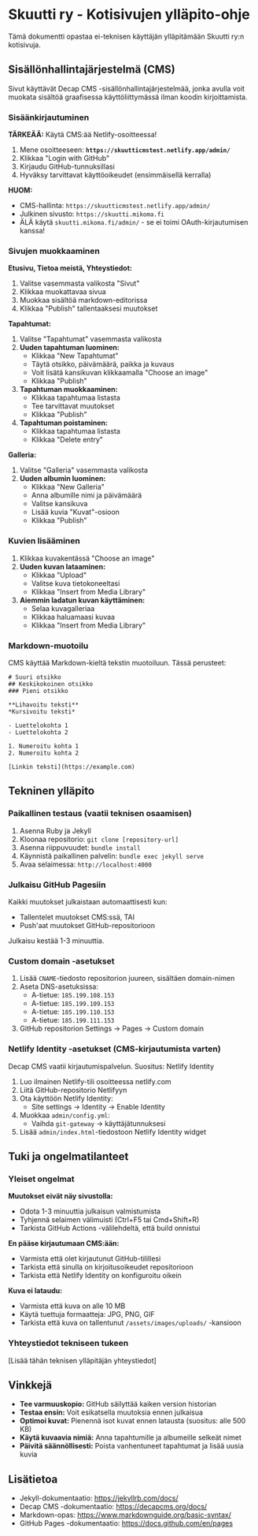 # Skuutti ry - Kotisivujen ylläpito-ohje

Tämä dokumentti opastaa ei-teknisen käyttäjän ylläpitämään Skuutti ry:n kotisivuja.

## Sisällönhallintajärjestelmä (CMS)

Sivut käyttävät Decap CMS -sisällönhallintajärjestelmää, jonka avulla voit muokata sisältöä graafisessa käyttöliittymässä ilman koodin kirjoittamista.

### Sisäänkirjautuminen

**TÄRKEÄÄ:** Käytä CMS:ää Netlify-osoitteessa!

1. Mene osoitteeseen: **`https://skuutticmstest.netlify.app/admin/`**
2. Klikkaa "Login with GitHub"
3. Kirjaudu GitHub-tunnuksillasi
4. Hyväksy tarvittavat käyttöoikeudet (ensimmäisellä kerralla)

**HUOM:**
- CMS-hallinta: `https://skuutticmstest.netlify.app/admin/`
- Julkinen sivusto: `https://skuutti.mikoma.fi`
- ÄLÄ käytä `skuutti.mikoma.fi/admin/` - se ei toimi OAuth-kirjautumisen kanssa!

### Sivujen muokkaaminen

**Etusivu, Tietoa meistä, Yhteystiedot:**
1. Valitse vasemmasta valikosta "Sivut"
2. Klikkaa muokattavaa sivua
3. Muokkaa sisältöä markdown-editorissa
4. Klikkaa "Publish" tallentaaksesi muutokset

**Tapahtumat:**
1. Valitse "Tapahtumat" vasemmasta valikosta
2. **Uuden tapahtuman luominen:**
   - Klikkaa "New Tapahtumat"
   - Täytä otsikko, päivämäärä, paikka ja kuvaus
   - Voit lisätä kansikuvan klikkaamalla "Choose an image"
   - Klikkaa "Publish"
3. **Tapahtuman muokkaaminen:**
   - Klikkaa tapahtumaa listasta
   - Tee tarvittavat muutokset
   - Klikkaa "Publish"
4. **Tapahtuman poistaminen:**
   - Klikkaa tapahtumaa listasta
   - Klikkaa "Delete entry"

**Galleria:**
1. Valitse "Galleria" vasemmasta valikosta
2. **Uuden albumin luominen:**
   - Klikkaa "New Galleria"
   - Anna albumille nimi ja päivämäärä
   - Valitse kansikuva
   - Lisää kuvia "Kuvat"-osioon
   - Klikkaa "Publish"

### Kuvien lisääminen

1. Klikkaa kuvakentässä "Choose an image"
2. **Uuden kuvan lataaminen:**
   - Klikkaa "Upload"
   - Valitse kuva tietokoneeltasi
   - Klikkaa "Insert from Media Library"
3. **Aiemmin ladatun kuvan käyttäminen:**
   - Selaa kuvagalleriaa
   - Klikkaa haluamaasi kuvaa
   - Klikkaa "Insert from Media Library"

### Markdown-muotoilu

CMS käyttää Markdown-kieltä tekstin muotoiluun. Tässä perusteet:

```
# Suuri otsikko
## Keskikokoinen otsikko
### Pieni otsikko

**Lihavoitu teksti**
*Kursivoitu teksti*

- Luettelokohta 1
- Luettelokohta 2

1. Numeroitu kohta 1
2. Numeroitu kohta 2

[Linkin teksti](https://example.com)
```

## Tekninen ylläpito

### Paikallinen testaus (vaatii teknisen osaamisen)

1. Asenna Ruby ja Jekyll
2. Kloonaa repositorio: `git clone [repository-url]`
3. Asenna riippuvuudet: `bundle install`
4. Käynnistä paikallinen palvelin: `bundle exec jekyll serve`
5. Avaa selaimessa: `http://localhost:4000`

### Julkaisu GitHub Pagesiin

Kaikki muutokset julkaistaan automaattisesti kun:
- Tallentelet muutokset CMS:ssä, TAI
- Push'aat muutokset GitHub-repositorioon

Julkaisu kestää 1-3 minuuttia.

### Custom domain -asetukset

1. Lisää `CNAME`-tiedosto repositorion juureen, sisältäen domain-nimen
2. Aseta DNS-asetuksissa:
   - A-tietue: `185.199.108.153`
   - A-tietue: `185.199.109.153`
   - A-tietue: `185.199.110.153`
   - A-tietue: `185.199.111.153`
3. GitHub repositorion Settings → Pages → Custom domain

### Netlify Identity -asetukset (CMS-kirjautumista varten)

Decap CMS vaatii kirjautumispalvelun. Suositus: Netlify Identity

1. Luo ilmainen Netlify-tili osoitteessa netlify.com
2. Liitä GitHub-repositorio Netlifyyn
3. Ota käyttöön Netlify Identity:
   - Site settings → Identity → Enable Identity
4. Muokkaa `admin/config.yml`:
   - Vaihda `git-gateway` → käyttäjätunnuksesi
5. Lisää `admin/index.html`-tiedostoon Netlify Identity widget

## Tuki ja ongelmatilanteet

### Yleiset ongelmat

**Muutokset eivät näy sivustolla:**
- Odota 1-3 minuuttia julkaisun valmistumista
- Tyhjennä selaimen välimuisti (Ctrl+F5 tai Cmd+Shift+R)
- Tarkista GitHub Actions -välilehdeltä, että build onnistui

**En pääse kirjautumaan CMS:ään:**
- Varmista että olet kirjautunut GitHub-tilillesi
- Tarkista että sinulla on kirjoitusoikeudet repositorioon
- Tarkista että Netlify Identity on konfiguroitu oikein

**Kuva ei lataudu:**
- Varmista että kuva on alle 10 MB
- Käytä tuettuja formaatteja: JPG, PNG, GIF
- Tarkista että kuva on tallentunut `/assets/images/uploads/` -kansioon

### Yhteystiedot tekniseen tukeen

[Lisää tähän teknisen ylläpitäjän yhteystiedot]

## Vinkkejä

- **Tee varmuuskopio:** GitHub säilyttää kaiken version historian
- **Testaa ensin:** Voit esikatsella muutoksia ennen julkaisua
- **Optimoi kuvat:** Pienennä isot kuvat ennen latausta (suositus: alle 500 KB)
- **Käytä kuvaavia nimiä:** Anna tapahtumille ja albumeille selkeät nimet
- **Päivitä säännöllisesti:** Poista vanhentuneet tapahtumat ja lisää uusia kuvia

## Lisätietoa

- Jekyll-dokumentaatio: https://jekyllrb.com/docs/
- Decap CMS -dokumentaatio: https://decapcms.org/docs/
- Markdown-opas: https://www.markdownguide.org/basic-syntax/
- GitHub Pages -dokumentaatio: https://docs.github.com/en/pages
